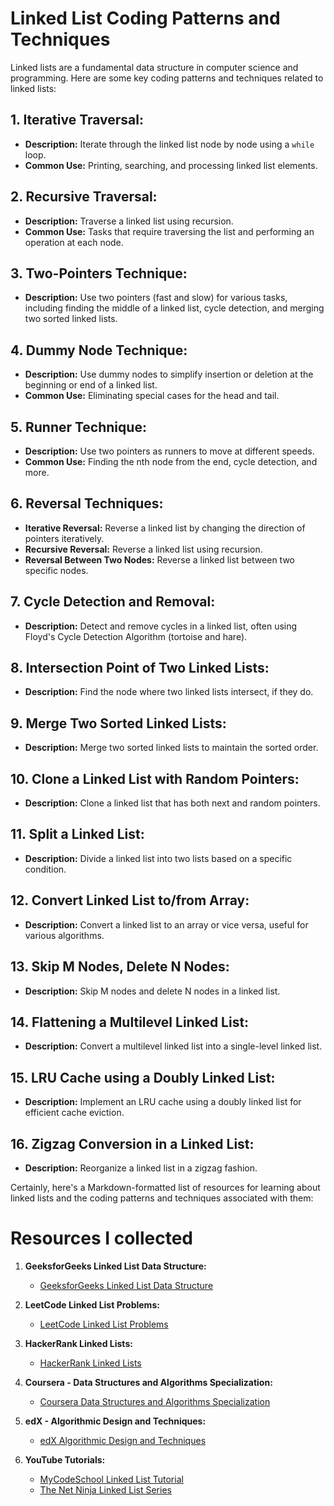 
# Linked List Coding Patterns and Techniques

Linked lists are a fundamental data structure in computer science and programming. Here are some key coding patterns and techniques related to linked lists:

## 1. **Iterative Traversal:**

- **Description:** Iterate through the linked list node by node using a `while` loop.
- **Common Use:** Printing, searching, and processing linked list elements.

## 2. **Recursive Traversal:**

- **Description:** Traverse a linked list using recursion.
- **Common Use:** Tasks that require traversing the list and performing an operation at each node.

## 3. **Two-Pointers Technique:**

- **Description:** Use two pointers (fast and slow) for various tasks, including finding the middle of a linked list, cycle detection, and merging two sorted linked lists.

## 4. **Dummy Node Technique:**

- **Description:** Use dummy nodes to simplify insertion or deletion at the beginning or end of a linked list.
- **Common Use:** Eliminating special cases for the head and tail.

## 5. **Runner Technique:**

- **Description:** Use two pointers as runners to move at different speeds.
- **Common Use:** Finding the nth node from the end, cycle detection, and more.

## 6. **Reversal Techniques:**

- **Iterative Reversal:** Reverse a linked list by changing the direction of pointers iteratively.
- **Recursive Reversal:** Reverse a linked list using recursion.
- **Reversal Between Two Nodes:** Reverse a linked list between two specific nodes.

## 7. **Cycle Detection and Removal:**

- **Description:** Detect and remove cycles in a linked list, often using Floyd's Cycle Detection Algorithm (tortoise and hare).

## 8. **Intersection Point of Two Linked Lists:**

- **Description:** Find the node where two linked lists intersect, if they do.

## 9. **Merge Two Sorted Linked Lists:**

- **Description:** Merge two sorted linked lists to maintain the sorted order.

## 10. **Clone a Linked List with Random Pointers:**

- **Description:** Clone a linked list that has both next and random pointers.

## 11. **Split a Linked List:**

- **Description:** Divide a linked list into two lists based on a specific condition.

## 12. **Convert Linked List to/from Array:**

- **Description:** Convert a linked list to an array or vice versa, useful for various algorithms.

## 13. **Skip M Nodes, Delete N Nodes:**

- **Description:** Skip M nodes and delete N nodes in a linked list.

## 14. **Flattening a Multilevel Linked List:**

- **Description:** Convert a multilevel linked list into a single-level linked list.

## 15. **LRU Cache using a Doubly Linked List:**

- **Description:** Implement an LRU cache using a doubly linked list for efficient cache eviction.

## 16. **Zigzag Conversion in a Linked List:**

- **Description:** Reorganize a linked list in a zigzag fashion.

Certainly, here's a Markdown-formatted list of resources for learning about linked lists and the coding patterns and techniques associated with them:

# Resources I collected

1. **GeeksforGeeks Linked List Data Structure:**
   - [GeeksforGeeks Linked List Data Structure](https://www.geeksforgeeks.org/data-structures/linked-list/)

2. **LeetCode Linked List Problems:**
   - [LeetCode Linked List Problems](https://leetcode.com/tag/linked-list/)

3. **HackerRank Linked Lists:**
   - [HackerRank Linked Lists](https://www.hackerrank.com/domains/tutorials/10-days-of-javascript)

4. **Coursera - Data Structures and Algorithms Specialization:**
   - [Coursera Data Structures and Algorithms Specialization](https://www.coursera.org/specializations/data-structures-algorithms)

5. **edX - Algorithmic Design and Techniques:**
   - [edX Algorithmic Design and Techniques](https://www.edx.org/professional-certificate/algorithmic-design-and-techniques)

6. **YouTube Tutorials:**
   - [MyCodeSchool Linked List Tutorial](https://www.youtube.com/playlist?list=PL2_aWCzGMAwI3W_JlcBbtYTwiQSsOTa6P)
   - [The Net Ninja Linked List Series](https://www.youtube.com/playlist?list=PL4cUxeGkcC9gX25TjgWE5zW7PZklx9cda)
